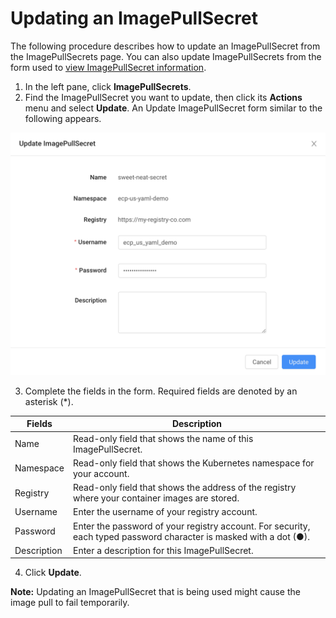 # Updating an ImagePullSecret

The following procedure describes how to update an ImagePullSecret from the ImagePullSecrets page. You can also update ImagePullSecrets from the form used to [view ImagePullSecret information](</docs/portal/image-pull-secrets/viewing-image-pull-secret-information.md>).

1. In the left pane, click **ImagePullSecrets**.
2. Find the ImagePullSecret you want to update, then click its **Actions** menu and select **Update**. An Update ImagePullSecret form similar to the following appears.

![null](</docs/resources/images/image-pull-secrets/image-pull-secrets-update.png>)

3. Complete the fields in the form. Required fields are denoted by an asterisk (\*).

| **Fields**                                                                                                         | **Description**                                                                                                    |
| ------------------------------------------------------------------------------------------------------------------ | ------------------------------------------------------------------------------------------------------------------ |
| Name                                                                                                               | Read-only field that shows the name of this ImagePullSecret.                                                       |
| Namespace                                                                                                          | Read-only field that shows the Kubernetes namespace for your account.                                              |
| Registry                                                                                                           | Read-only field that shows the address of the registry where your container images are stored.                     |
| Username                                                                                                           | Enter the username of your registry account.                                                                       |
| Password                                                                                                           | Enter the password of your registry account. For security, each typed password character is masked with a dot (●). |
| Description                                                                                                        | Enter a description for this ImagePullSecret.                                                                      |

4. Click **Update**.

**Note:** Updating an ImagePullSecret that is being used might cause the image pull to fail temporarily.